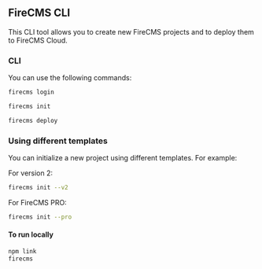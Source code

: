 ## FireCMS CLI

This CLI tool allows you to create new FireCMS projects and to deploy them to FireCMS Cloud.

### CLI

You can use the following commands:

```bash
firecms login
```

```bash
firecms init
```

```bash
firecms deploy
```

### Using different templates
You can initialize a new project using different templates. For example:

For version 2:
```bash
firecms init --v2
```

For FireCMS PRO:
```bash
firecms init --pro
```

#### To run locally

```bash
npm link
firecms
```
